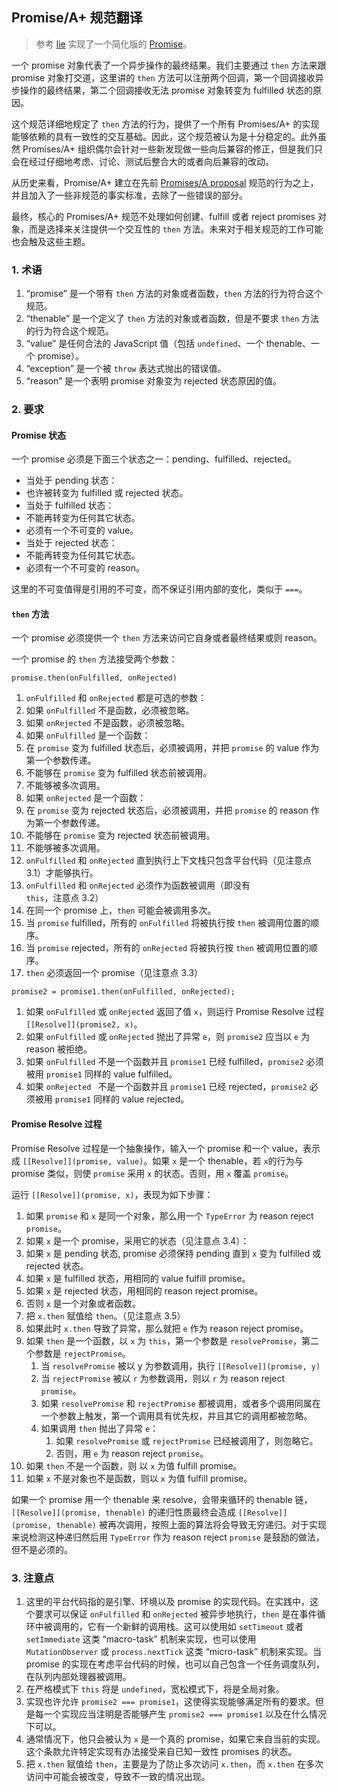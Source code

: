 ## Promise/A+ 规范翻译

> 参考 [lie](https://github.com/calvinmetcalf/lie) 实现了一个简化版的 [Promise](./ccPromise.js)。

一个 promise 对象代表了一个异步操作的最终结果。我们主要通过 `then` 方法来跟 promise 对象打交道，这里讲的 `then` 方法可以注册两个回调，第一个回调接收异步操作的最终结果，第二个回调接收无法 promise 对象转变为 fulfilled 状态的原因。

这个规范详细地规定了 `then` 方法的行为，提供了一个所有 Promises/A+ 的实现能够依赖的具有一致性的交互基础。因此，这个规范被认为是十分稳定的。此外虽然 Promises/A+ 组织偶尔会针对一些新发现做一些向后兼容的修正，但是我们只会在经过仔细地考虑、讨论、测试后整合大的或者向后兼容的改动。

从历史来看，Promise/A+ 建立在先前 [Promises/A proposal](http://wiki.commonjs.org/wiki/Promises/A) 规范的行为之上，并且加入了一些非规范的事实标准，去除了一些错误的部分。

最终，核心的 Promises/A+ 规范不处理如何创建、fulfill 或者 reject promises 对象，而是选择来关注提供一个交互性的 `then` 方法。未来对于相关规范的工作可能也会触及这些主题。

### 1. 术语

1. “promise” 是一个带有 `then` 方法的对象或者函数，`then` 方法的行为符合这个规范。
2. “thenable” 是一个定义了 `then` 方法的对象或者函数，但是不要求 `then` 方法的行为符合这个规范。
3. “value” 是任何合法的 JavaScript 值（包括 `undefined`、一个 thenable、一个 promise）。
4. “exception” 是一个被 `throw` 表达式抛出的错误值。
5. “reason” 是一个表明 promise 对象变为 rejected 状态原因的值。

### 2. 要求

#### Promise 状态

一个 promise 必须是下面三个状态之一：pending、fulfilled、rejected。

- 当处于 pending 状态：
 - 也许被转变为 fulfilled 或 rejected 状态。
- 当处于 fulfilled 状态：
 - 不能再转变为任何其它状态。
 - 必须有一个不可变的 value。
- 当处于 rejected 状态：
 - 不能再转变为任何其它状态。
 - 必须有一个不可变的 reason。

这里的不可变值得是引用的不可变，而不保证引用内部的变化，类似于 `===`。
 
#### `then` 方法

一个 promise 必须提供一个 `then` 方法来访问它自身或者最终结果或则 reason。

一个 promise 的 `then` 方法接受两个参数：

```
promise.then(onFulfilled, onRejected)
```

1. `onFulfilled` 和 `onRejected` 都是可选的参数：
 1. 如果 `onFulfilled` 不是函数，必须被忽略。
 2. 如果 `onRejected` 不是函数，必须被忽略。
2. 如果 `onFulfilled` 是一个函数：
 1. 在 `promise` 变为 fulfilled 状态后，必须被调用，并把 `promise` 的 value 作为第一个参数传递。
 2. 不能够在 `promise` 变为 fulfilled 状态前被调用。
 3. 不能够被多次调用。
3. 如果 `onRejected` 是一个函数：
 1. 在 `promise` 变为 rejected 状态后，必须被调用，并把 `promise` 的 reason 作为第一个参数传递。
 2. 不能够在 `promise` 变为 rejected 状态前被调用。
 3. 不能够被多次调用。
4. `onFulfilled` 和 `onRejected` 直到执行上下文栈只包含平台代码（见注意点 3.1）才能够执行。
5. `onFulfilled` 和 `onRejected` 必须作为函数被调用（即没有 `this`，注意点 3.2）
6. 在同一个 promise 上，`then` 可能会被调用多次。
 1. 当 `promise` fulfilled，所有的 `onFulfilled` 将被执行按 `then` 被调用位置的顺序。
 2. 当 `promise` rejected，所有的 `onRejected` 将被执行按 `then` 被调用位置的顺序。
7. `then` 必须返回一个 promise（见注意点 3.3） 
```
promise2 = promise1.then(onFulfilled, onRejected);
```
 1. 如果 `onFulfilled` 或 `onRejected` 返回了值 `x`，则运行 Promise Resolve 过程 `[[Resolve]](promise2, x)`。
 2. 如果 `onFulfilled` 或 `onRejected` 抛出了异常 `e`，则 `promise2` 应当以 `e` 为 reason 被拒绝。
 3. 如果 `onFulfilled` 不是一个函数并且 `promise1` 已经 fulfilled，`promise2` 必须被用 `promise1` 同样的 value fulfilled。
 4. 如果 `onRejected ` 不是一个函数并且 `promise1` 已经 rejected，`promise2` 必须被用 `promise1` 同样的 value rejected。

#### Promise Resolve 过程

Promise Resolve 过程是一个抽象操作，输入一个 promise 和一个 value，表示成 `[[Resolve]](promise, value)`。如果 `x` 是一个 thenable，若 `x`的行为与 promise 类似，则使 `promise` 采用 `x` 的状态。否则，用 `x` 覆盖 `promise`。

运行 `[[Resolve]](promise, x)`，表现为如下步骤：

1. 如果 `promise` 和 `x` 是同一个对象，那么用一个 `TypeError` 为 reason reject `promise`。
2. 如果 `x` 是一个 promise，采用它的状态（见注意点 3.4）：
 1. 如果 `x` 是 pending 状态, promise 必须保持 pending 直到 `x` 变为 fulfilled 或 rejected 状态。
 2. 如果 `x` 是 fulfilled 状态，用相同的 value fulfill promise。
 3. 如果 `x` 是 rejected 状态，用相同的 reason reject promise。
3. 否则 `x` 是一个对象或者函数。
 1. 把 `x.then` 赋值给 `then`。（见注意点 3.5）
 2. 如果此时 `x.then` 导致了异常，那么就把 `e` 作为 reason reject promise。
 3. 如果 `then` 是一个函数，以 `x` 为 `this`，第一个参数是 `resolvePromise`，第二个参数是 `rejectPromise`。
     1. 当 `resolvePromise` 被以 y 为参数调用，执行 `[[Resolve]](promise, y)`
     2. 当 `rejectPromise` 被以 `r` 为参数调用，则以 `r` 为 reason reject `promise`。
     3. 如果 `resolvePromise` 和 `rejectPromise` 都被调用，或者多个调用同属在一个参数上触发，第一个调用具有优先权，并且其它的调用都被忽略。
     4. 如果调用 `then` 抛出了异常 `e`：
         1. 如果 `resolvePromise` 或 `rejectPromise` 已经被调用了，则忽略它。
         2. 否则，用 `e` 为 reason reject `promise`。
 4. 如果 `then` 不是一个函数，则 以 `x` 为值 fulfill promise。
4. 如果 `x` 不是对象也不是函数，则以 `x` 为值 fulfill promise。

如果一个 promise 用一个 thenable 来 resolve，会带来循环的 thenable 链，`[[Resolve]](promise, thenable)` 的递归性质最终会造成 `[[Resolve]](promise, thenable)` 被再次调用，按照上面的算法将会导致无穷递归。对于实现来说检测这种递归然后用 `TypeError` 作为 reason reject `promise` 是鼓励的做法，但不是必须的。

### 3. 注意点     

1. 这里的平台代码指的是引擎、环境以及 promise 的实现代码。在实践中，这个要求可以保证 `onFulfilled` 和 `onRejected` 被异步地执行，`then` 是在事件循环中被调用的，它有一个新鲜的调用栈。这可以使用如 `setTimeout` 或者 `setImmediate` 这类 “macro-task” 机制来实现，也可以使用 `MutationObserver` 或 `process.nextTick` 这类 “micro-task” 机制来实现。当 promise 的实现在考虑平台代码的时候，也可以自己包含一个任务调度队列，在队列内部处理器被调用。
2. 在严格模式下 `this` 将是 `undefined`，宽松模式下，将是全局对象。
3. 实现也许允许 `promise2 === promise1`，这使得实现能够满足所有的要求。但是每一个实现应当注明是否能够产生 `promise2 === promise1` 以及在什么情况下可以。
4. 通常情况下，他只会被认为 `x` 是一个真的 promise，如果它来自当前的实现。这个条款允许特定实现有办法接受来自已知一致性 promises 的状态。
5. 把 `x.then` 赋值给 `then`，主要是为了防止多次访问 `x.then`，而 `x.then` 在多次访问中可能会被改变，导致不一致的情况出现。 


